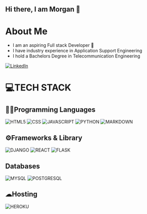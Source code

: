 ## Hi there, I am Morgan 👋

# About Me
- I am an aspiring Full stack Developer 🤖
- I have industry experience in Application Support Engineering
- I hold a Bachelors Degree in Telecommunication Engineering
  
[![LinkedIn](https://img.shields.io/badge/LinkedIn-0077B5?style=for-the-badge&logo=linkedin&logoColor=white)](https://www.linkedin.com/in/morgan-ohene-asare)

# 💻TECH STACK

## 👨‍💻Programming Languages

![HTML5](https://img.shields.io/badge/HTML5-E34F26?style=for-the-badge&logo=html5&logoColor=white)
![CSS](https://img.shields.io/badge/CSS3-1572B6?style=for-the-badge&logo=css3&logoColor=white)
![JAVASCRIPT](https://img.shields.io/badge/JavaScript-323330?style=for-the-badge&logo=javascript&logoColor=F7DF1E)
![PYTHON](https://img.shields.io/badge/Python-FFD43B?style=for-the-badge&logo=python&logoColor=blue)
![MARKDOWN](https://img.shields.io/badge/Markdown-000000?style=for-the-badge&logo=markdown&logoColor=white)

## ⚙Frameworks & Library
![DJANGO](https://img.shields.io/badge/Django-092E20?style=for-the-badge&logo=django&logoColor=white)
![REACT](https://img.shields.io/badge/React-20232A?style=for-the-badge&logo=react&logoColor=61DAFB)
![FLASK](https://img.shields.io/badge/Flask-000000?style=for-the-badge&logo=flask&logoColor=white)

## Databases
![MYSQL](	https://img.shields.io/badge/MySQL-00000F?style=for-the-badge&logo=mysql&logoColor=white)
![POSTGRESQL](https://img.shields.io/badge/PostgreSQL-316192?style=for-the-badge&logo=postgresql&logoColor=white)

## ☁Hosting
![HEROKU](https://img.shields.io/badge/Heroku-430098?style=for-the-badge&logo=heroku&logoColor=white)

